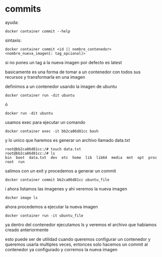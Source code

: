 # commits

ayuda:

```
docker container commit --help
```

sintaxis:

```
docker container commit <id || nombre_contenedor> <nombre_nueva_imagen[: tag_opcional]>
```

si no pones un tag a la nueva imagen por defecto es latest

basicamente es una forma de tomar a un contenedor con todos sus recursos y transformarla en una imagen

definimos a un contenedor usando la imagen de ubuntu

```
docker container run -dit ubuntu
```

ó

```
docker run -dit ubuntu
```

usamos exec para ejecutar un comando

```
docker container exec -it bb2ca86d81cc bash
```

y lo unico que haremos es generar un archivo llamado data.txt

```
root@bb2ca86d81cc:/# touch data.txt
root@bb2ca86d81cc:/# ls
bin  boot  data.txt  dev  etc  home  lib  lib64  media  mnt  opt  proc  root  run
```

salimos con un exit y procedemos a generar un commit

```
docker container commit bb2ca86d81cc ubuntu_file
```

i ahora listamos las imagenes y ahi veremos la nueva imagen

```
docker image ls
```

ahora procedemos a ejecutar la nueva imagen

```
docker container run -it ubuntu_file
```

ya dentro del contenedor ejecutamos ls y veremos el archivo que habiamos creado anteriormente

esto puede ser de utilidad cuando queremos configurar un contenedor y queremos usarla multiples veces, entonces solo hacemos un commit al contenedor ya configurado y corremos la nueva imagen
